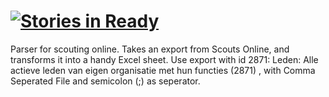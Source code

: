 [![Stories in Ready](https://badge.waffle.io/mtoonen/solparser.png?label=ready)](https://waffle.io/mtoonen/solparser)  
=========

Parser for scouting online. Takes an export from Scouts Online, and transforms it into a handy Excel sheet.
Use export with id 2871: Leden: Alle actieve leden van eigen organisatie met hun functies (2871) , with Comma Seperated File and semicolon (;) as seperator.
